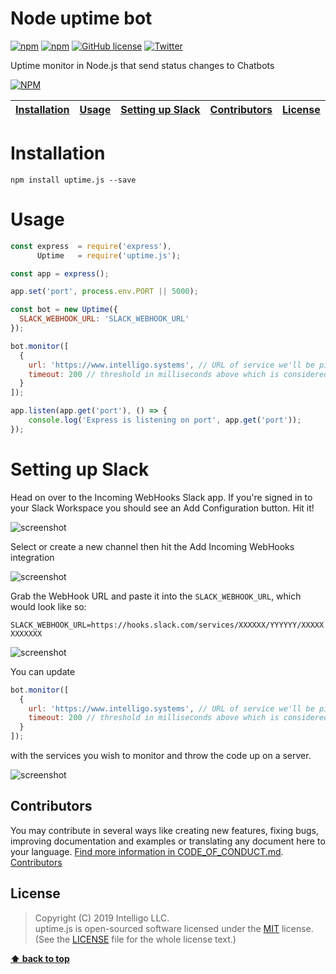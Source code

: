 # Node uptime bot

[![npm](https://img.shields.io/npm/v/uptime.js.svg?style=plastic)](https://www.npmjs.com/package/uptime.js)
[![npm](https://img.shields.io/npm/dt/uptime.js.svg?style=plastic)](https://www.npmjs.com/package/uptime.js)
[![GitHub license](https://img.shields.io/github/license/intelligo-systems/uptime.js.svg)](https://github.com/intelligo-systems/uptime.js/blob/master/LICENSE)
[![Twitter](https://img.shields.io/twitter/url/https/github.com/intelligo-systems/uptime.js.svg?style=social)](https://twitter.com/intent/tweet?text=Wow:&url=https%3A%2F%2Fgithub.com%2Fintelligo-systems%2Fintelligo)

Uptime monitor in Node.js that send status changes to Chatbots

[![NPM](https://nodei.co/npm/uptime.js.png?downloads=true&downloadRank=true&stars=true)](https://nodei.co/npm/uptime.js/)


| [Installation][] | [Usage][] | [Setting up Slack][] | [Contributors][] | [License][] |
|---|---|---|---|---|

# Installation

```
npm install uptime.js --save
```

# Usage

```js
const express  = require('express'),
      Uptime   = require('uptime.js');

const app = express();

app.set('port', process.env.PORT || 5000);

const bot = new Uptime({
  SLACK_WEBHOOK_URL: 'SLACK_WEBHOOK_URL'
});

bot.monitor([
  {
    url: 'https://www.intelligo.systems', // URL of service we'll be pining
    timeout: 200 // threshold in milliseconds above which is considered degraded performance
  }
]);

app.listen(app.get('port'), () => {
    console.log('Express is listening on port', app.get('port'));
});

```

# Setting up Slack

Head on over to the Incoming WebHooks Slack app. If you're signed in to your Slack Workspace you should see an Add Configuration button. Hit it!

![screenshot](https://raw.githubusercontent.com/intelligo-systems/uptime.js/master/.github/image1.png)

Select or create a new channel then hit the Add Incoming WebHooks integration

![screenshot](https://raw.githubusercontent.com/intelligo-systems/uptime.js/master/.github/image2.png)

Grab the WebHook URL and paste it into the `SLACK_WEBHOOK_URL`, which would look like so:

`SLACK_WEBHOOK_URL=https://hooks.slack.com/services/XXXXXX/YYYYYY/XXXXXXXXXXXX`

![screenshot](https://raw.githubusercontent.com/intelligo-systems/uptime.js/master/.github/image3.png)

You can update 

```js
bot.monitor([
  {
    url: 'https://www.intelligo.systems', // URL of service we'll be pining
    timeout: 200 // threshold in milliseconds above which is considered degraded performance
  }
]);
``` 
with the services you wish to monitor and throw the code up on a server.

![screenshot](https://raw.githubusercontent.com/intelligo-systems/uptime.js/master/.github/image4.png)

## Contributors

You may contribute in several ways like creating new features, fixing bugs, improving documentation and examples
or translating any document here to your language. [Find more information in CODE_OF_CONDUCT.md](.github/CODE_OF_CONDUCT.md).
<a href="https://github.com/intelligo-systems/uptime.js/graphs/contributors">Contributors</a>

## License

> Copyright (C) 2019 Intelligo LLC.  
> uptime.js is open-sourced software licensed under the [MIT](https://opensource.org/licenses/MIT) license.  
> (See the [LICENSE](https://github.com/intelligo-systems/uptime.js/blob/master/LICENSE) file for the whole license text.)

**[⬆ back to top](#node-uptime-bot)**

[Installation]:#installation
[Usage]:#usage
[Setting up Slack]:#setting-up-slack
[Contributors]:#contributors
[License]:#license

